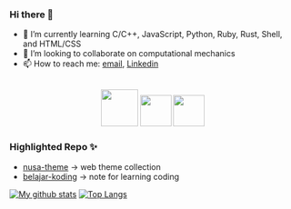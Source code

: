 ### Hi there 👋

- 🌱 I’m currently learning C/C++, JavaScript, Python, Ruby, Rust, Shell, and HTML/CSS
- 👯 I’m looking to collaborate on computational mechanics    
- 📫 How to reach me: [email](mailto:ansufw@gmail.com), [Linkedin](https://www.linkedin.com/in/rida-elbahtouri/)

<p align="center">
  <br>
  <a href="https://www.gnu.org/software/bash/" title="bash"><img src="https://bashlogo.com/img/symbol/svg/full_colored_dark.svg" width="65"/></a>
  <a href="https://www.linuxfoundation.org/projects/linux/" title="linux"><img src="https://upload.wikimedia.org/wikipedia/commons/3/35/Tux.svg" width="55"/></a>
  <a href="https://www.python.org/" title="python"><img src="https://upload.wikimedia.org/wikipedia/commons/c/c3/Python-logo-notext.svg" width="55"/></a>
</p>

### Highlighted Repo ✨    
- [nusa-theme](https://github.com/aysf/nusa-theme) -> web theme collection
- [belajar-koding](https://github.com/aysf/belajar-koding) -> note for learning coding

[![My github stats](https://github-readme-stats.vercel.app/api?username=aysf&show_icons=true&theme=radical)](https://github.com/aysf/github-readme-stats)  [![Top Langs](https://github-readme-stats.vercel.app/api/top-langs/?username=aysf&show_icons=true&theme=radical&layout=compact)](https://github.com/aysf/github-readme-stats)





<!--
**aysf/aysf** is a ✨ _special_ ✨ repository because its `README.md` (this file) appears on your GitHub profile.

Here are some ideas to get you started:

- 🔭 I’m currently working on ...
- 🌱 I’m currently learning ...
- 👯 I’m looking to collaborate on ...
- 🤔 I’m looking for help with ...
- 💬 Ask me about ...
- 📫 How to reach me: ...
- 😄 Pronouns: ...
- ⚡ Fun fact: ...
-->

